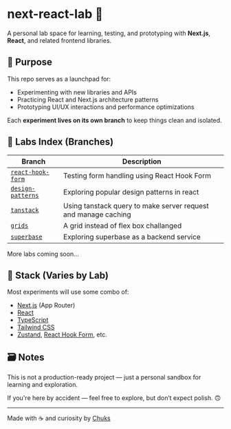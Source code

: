 # next-react-lab 🧪

A personal lab space for learning, testing, and prototyping with **Next.js**, **React**, and related frontend libraries.

## 🚀 Purpose

This repo serves as a launchpad for:

- Experimenting with new libraries and APIs
- Practicing React and Next.js architecture patterns
- Prototyping UI/UX interactions and performance optimizations

Each **experiment lives on its own branch** to keep things clean and isolated.

## 🧪 Labs Index (Branches)

| Branch                                                                                    | Description                                                    |
| ----------------------------------------------------------------------------------------- | -------------------------------------------------------------- |
| [`react-hook-form`](https://github.com/chuksemmanuel/next-react-lab/tree/react-hook-form) | Testing form handling using React Hook Form                    |
| [`design-patterns`](https://github.com/chuksemmanuel/next-react-lab/tree/design-patterns) | Exploring popular design patterns in react                     |
| [`tanstack`](https://github.com/chuksemmanuel/next-react-lab/tree/tanstack)               | Using tanstack query to make server request and manage caching |
| [`grids`](https://github.com/chuksemmanuel/next-react-lab/tree/grids)                     | A grid instead of flex box challanged                          |
| [`superbase`](https://github.com/chuksemmanuel/next-react-lab/tree/superbase)             | Exploring superbase as a backend service                       |

More labs coming soon...

## 🧱 Stack (Varies by Lab)

Most experiments will use some combo of:

- [Next.js](https://nextjs.org/) (App Router)
- [React](https://react.dev/)
- [TypeScript](https://www.typescriptlang.org/)
- [Tailwind CSS](https://tailwindcss.com/)
- [Zustand](https://zustand-demo.pmnd.rs/), [React Hook Form](https://react-hook-form.com/), etc.

## 🗃️ Notes

This is not a production-ready project — just a personal sandbox for learning and exploration.

If you're here by accident — feel free to explore, but don’t expect polish. 🙃

---

Made with ☕️ and curiosity by [Chuks](https://github.com/chuksemmanuel)
